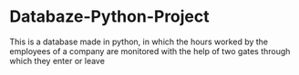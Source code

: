 # Databaze-Python-Project
 This is a database made in python, in which the hours worked by the employees of a company are monitored with the help of two gates through which they enter or leave

